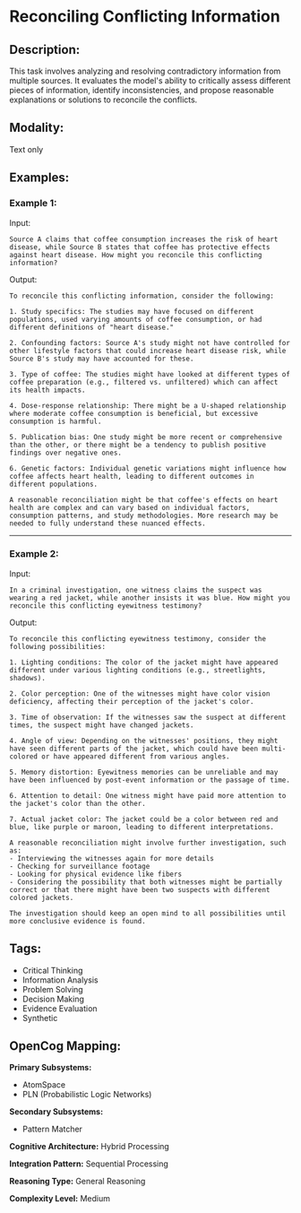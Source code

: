 # Reconciling Conflicting Information

## Description:
This task involves analyzing and resolving contradictory information from multiple sources. It evaluates the model's ability to critically assess different pieces of information, identify inconsistencies, and propose reasonable explanations or solutions to reconcile the conflicts.

## Modality:
Text only

## Examples:

### Example 1:

Input:

```
Source A claims that coffee consumption increases the risk of heart disease, while Source B states that coffee has protective effects against heart disease. How might you reconcile this conflicting information?
```

Output:

```
To reconcile this conflicting information, consider the following:

1. Study specifics: The studies may have focused on different populations, used varying amounts of coffee consumption, or had different definitions of "heart disease."

2. Confounding factors: Source A's study might not have controlled for other lifestyle factors that could increase heart disease risk, while Source B's study may have accounted for these.

3. Type of coffee: The studies might have looked at different types of coffee preparation (e.g., filtered vs. unfiltered) which can affect its health impacts.

4. Dose-response relationship: There might be a U-shaped relationship where moderate coffee consumption is beneficial, but excessive consumption is harmful.

5. Publication bias: One study might be more recent or comprehensive than the other, or there might be a tendency to publish positive findings over negative ones.

6. Genetic factors: Individual genetic variations might influence how coffee affects heart health, leading to different outcomes in different populations.

A reasonable reconciliation might be that coffee's effects on heart health are complex and can vary based on individual factors, consumption patterns, and study methodologies. More research may be needed to fully understand these nuanced effects.
```

---

### Example 2:

Input:

```
In a criminal investigation, one witness claims the suspect was wearing a red jacket, while another insists it was blue. How might you reconcile this conflicting eyewitness testimony?
```

Output:

```
To reconcile this conflicting eyewitness testimony, consider the following possibilities:

1. Lighting conditions: The color of the jacket might have appeared different under various lighting conditions (e.g., streetlights, shadows).

2. Color perception: One of the witnesses might have color vision deficiency, affecting their perception of the jacket's color.

3. Time of observation: If the witnesses saw the suspect at different times, the suspect might have changed jackets.

4. Angle of view: Depending on the witnesses' positions, they might have seen different parts of the jacket, which could have been multi-colored or have appeared different from various angles.

5. Memory distortion: Eyewitness memories can be unreliable and may have been influenced by post-event information or the passage of time.

6. Attention to detail: One witness might have paid more attention to the jacket's color than the other.

7. Actual jacket color: The jacket could be a color between red and blue, like purple or maroon, leading to different interpretations.

A reasonable reconciliation might involve further investigation, such as:
- Interviewing the witnesses again for more details
- Checking for surveillance footage
- Looking for physical evidence like fibers
- Considering the possibility that both witnesses might be partially correct or that there might have been two suspects with different colored jackets.

The investigation should keep an open mind to all possibilities until more conclusive evidence is found.
```

## Tags:
- Critical Thinking
- Information Analysis
- Problem Solving
- Decision Making
- Evidence Evaluation
- Synthetic

## OpenCog Mapping:

**Primary Subsystems:**
- AtomSpace
- PLN (Probabilistic Logic Networks)

**Secondary Subsystems:**
- Pattern Matcher

**Cognitive Architecture:** Hybrid Processing

**Integration Pattern:** Sequential Processing

**Reasoning Type:** General Reasoning

**Complexity Level:** Medium